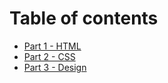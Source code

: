 # Table of contents

* [Part 1 - HTML](Part1.md)
* [Part 2 - CSS](Part2.md)
* [Part 3 - Design](Part3.md)

